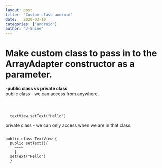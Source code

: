 ```yaml
---
layout: post
title:  "Custom class android"
date:   2020-03-10
categories: ["android"]
author: "J-Shine"
---
```


# Make custom class to pass in to the ArrayAdapter constructor as a parameter.

-**public class vs private class**   
public class - we can access from anywhere. 
<pre><code>


  textView.setText("Hello")
</code></pre>
private class - we can only access when we are in that class. 
<pre><code>
public class TextView {
  public setText(){
    ~~~~
    }
  setText("Hello")
  }
</code></pre>
